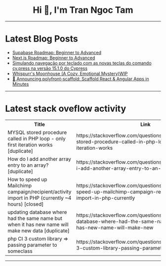 <h1 align="center">Hi 👋, I'm Tran Ngoc Tam</h1>

---

# Latest Blog Posts 
<!-- BLOG-POST-LIST:START -->
- [Supabase Roadmap: Beginner to Advanced](https://dev.to/kyl67899/supabase-roadmap-beginner-to-advanced-363c)
- [Next.js Roadmap: Beginner to Advanced](https://dev.to/kyl67899/nextjs-roadmap-beginner-to-advanced-58g3)
- [Simulando navegação por teclado com as novas teclas do comando cy.press na versão 15.1.0 do Cypress](https://dev.to/talking-about-testing/simulando-navegacao-por-teclado-com-as-novas-teclas-do-comando-cypress-na-versao-1510-do-cypress-1ind)
- [Whispurr&#39;s Moonhouse &lpar;A Cozy, Emotional Mystery&rpar;WIP](https://dev.to/cutieyunnytech/whispurrs-moonhouse-a-cozy-emotional-mysterywip-4ol2)
- [🚀 Announcing polyfront-scaffold: Scaffold React &amp; Angular Apps in Minutes](https://dev.to/nirmalsamaranayaka/announcing-polyfront-scaffold-scaffold-react-angular-apps-in-minutes-3h04)
<!-- BLOG-POST-LIST:END -->

---

# Latest stack oveflow activity
<table>
  <tr><th>Title</th><th>Link</th></tr>
  <!-- STACKOVERFLOW:START --><tr><td>MYSQL stored procedure called in PHP loop - only first iteration works [duplicate]</td><td>https://stackoverflow.com/questions/79754880/mysql-stored-procedure-called-in-php-loop-only-first-iteration-works</td></tr><tr><td>How do I add another array entry to an array? [duplicate]</td><td>https://stackoverflow.com/questions/79754717/how-do-i-add-another-array-entry-to-an-array</td></tr><tr><td>How to speed up Mailchimp campaign/recipient/activity import in PHP &lpar;currently ~4 hours&rpar; [closed]</td><td>https://stackoverflow.com/questions/79754656/how-to-speed-up-mailchimp-campaign-recipient-activity-import-in-php-currently</td></tr><tr><td>updating database where had the same name but when it has new name will make new data [duplicate]</td><td>https://stackoverflow.com/questions/79754307/updating-database-where-had-the-same-name-but-when-it-has-new-name-will-make-new</td></tr><tr><td>php CI 3 custom library =&gt; passing parameter to someclass</td><td>https://stackoverflow.com/questions/79754298/php-ci-3-custom-library-passing-parameter-to-someclass</td></tr><!-- STACKOVERFLOW:END -->
</table>

---


